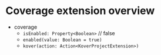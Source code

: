# Coverage extension overview

- coverage
    - `isEnabled: Property<Boolean>` // false
    - `enabled(value: Boolean = true)`
    - `kover(action: Action<KoverProjectExtension>)`
